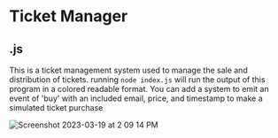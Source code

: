 # Ticket Manager
## .js

This is a ticket management system used to manage the sale and distribution of tickets.
running ```node index.js``` will run the output of this program in a colored readable format.
You can add a system to emit an event of 'buy' with an included email, price, and timestamp to make a simulated ticket purchase

![Screenshot 2023-03-19 at 2 09 14 PM](https://user-images.githubusercontent.com/71029215/226198259-f9ae8c21-71d8-463c-8900-12534a2481b3.png)
